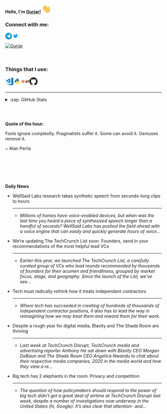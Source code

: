 #### Hello, I'm [Gurjar!](https://GurjarKing.github.io) <img src="https://raw.githubusercontent.com/ABSphreak/ABSphreak/master/gifs/Hi.gif" width="30px"></h2>


### Connect with me:

[<img align="left" alt="Gurjar | Telegram" width="22px" src="https://raw.githubusercontent.com/github/explore/80688e429a7d4ef2fca1e82350fe8e3517d3494d/topics/telegram/telegram.png" />][Telegram]
[<img align="left" alt="Gurjar | Twitter" width="22px" src="https://raw.githubusercontent.com/github/explore/80688e429a7d4ef2fca1e82350fe8e3517d3494d/topics/twitter/twitter.png" />][Twitter]
<br >
<br >
<a href="https://github.com/GurjarKing"><img src="https://komarev.com/ghpvc/?username=GurjarKing" alt="Gurjar" /></a> <br />
<br />
<br />
<!-- <br >

![](https://visitor-badge.glitch.me/badge?page_id=GurjarKing)

<br /> -->

### Things that I use:

[<img align="left" alt="Visual Studio Code" width="26px" src="https://raw.githubusercontent.com/github/explore/80688e429a7d4ef2fca1e82350fe8e3517d3494d/topics/visual-studio-code/visual-studio-code.png" />][VSCode]
[<img align="left" alt="Python" width="26px" src="https://raw.githubusercontent.com/github/explore/80688e429a7d4ef2fca1e82350fe8e3517d3494d/topics/python/python.png" />][Python]
[<img align="left" alt="Git" width="26px" src="https://raw.githubusercontent.com/github/explore/80688e429a7d4ef2fca1e82350fe8e3517d3494d/topics/git/git.png" />][Git]
[<img align="left" alt="GitHub" width="26px" src="https://raw.githubusercontent.com/github/explore/78df643247d429f6cc873026c0622819ad797942/topics/github/github.png" />][Github]

<br />
<br />

---
<details>
  <summary>:zap: GitHub Stats</summary>

<img align="left" alt="Gurjar's Github Stats" src="https://github-readme-stats.vercel.app/api?username=GurjarKing&show_icons=true&hide_border=true&count_private=true&include_all_commit=true&theme=algolia" />

</details>

<!-- ### 🔔 My latest tweet
<a href="https://twitter.com/Gurjar_King43" target="_blank">
	<img src="https://github.com/GurjarKing/GurjarKing/raw/master/tweet.png" width="70%" align="center" alt="Click to view on Twitter" title="My latest tweet, as an image"/>
</a> -->
<br>

<pre>

</pre>

**Quote of the hour:**

Fools ignore complexity. Pragmatists suffer it. Some can avoid it. Geniuses remove it.

~ Alan Perlis
<pre>

</pre>
<br>
<pre>


</pre>
<strong>Daily News</strong>
  
  - WellSaid Labs research takes synthetic speech from seconds-long clips to hours
     <hr/>
     
      - *Millions of homes have voice-enabled devices, but when was the last time you heard a piece of synthesized speech longer than a handful of seconds? WellSaid Labs has pushed the field ahead with a voice engine that can easily and quickly generate hours of voice…*
     
  - We’re updating The TechCrunch List soon. Founders, send in your recommendations of the most helpful lead VCs
      <hr/>
      
      - *Earlier this year, we launched The TechCrunch List, a carefully curated group of VCs who lead rounds recommended by thousands of founders for their acumen and friendliness, grouped by market focus, stage, and geography. Since the launch of the List, we’ve see…*
      
  - Tech must radically rethink how it treats independent contractors
      <hr/>
      
      - *Where tech has succeeded in creating of hundreds of thousands of independent contractor positions, it also has to lead the way in reimagining how we may treat them and reward them for their work.*
      
  - Despite a rough year for digital media, Blavity and The Shade Room are thriving
      <hr/>
      
      - *Last week at TechCrunch Disrupt, TechCrunch media and advertising reporter Anthony Ha sat down with Blavity CEO Morgan DeBaun and The Shade Room CEO Angelica Nwandu to chat about their respective media companies, 2020 in the media world and how they view a re…*
       
  - Big tech has 2 elephants in the room: Privacy and competition
      <hr/>
       
       - *The question of how policymakers should respond to the power of big tech didn’t get a great deal of airtime at TechCrunch Disrupt last week, despite a number of investigations now underway in the United States (hi, Google). It’s also clear that attention- and…*
      

<br />

[VSCode]: https://code.visualstudio.com/
[Python]: https://www.python.org/
[Git]: https://git-scm.com/
[Github]: https://github.com/
[Telegram]: https://t.me/Gurjar_King/
[Twitter]: https://twitter.com/Gurjar_King43/
